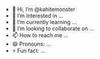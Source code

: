 - 👋 Hi, I’m @kahitemonster
- 👀 I’m interested in ...
- 🌱 I’m currently learning ...
- 💞️ I’m looking to collaborate on ...
- 📫 How to reach me ...
- 😄 Pronouns: ...
- ⚡ Fun fact: ...

<!---
kahitemonster/kahitemonster is a ✨ special ✨ repository because its `README.md` (this file) appears on your GitHub profile.
You can click the Preview link to take a look at your changes.
--->
